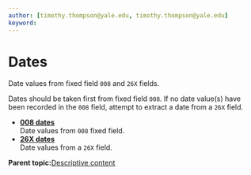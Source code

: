 ```yaml
---
author: [timothy.thompson@yale.edu, timothy.thompson@yale.edu]
keyword: 
---
```


# Dates

Date values from fixed field `008` and `26X` fields.

Dates should be taken first from fixed field `008`. If no date value\(s\) have been recorded in the `008` field, attempt to extract a date from a `26X` field.

-   **[008 dates](../../tasks/dates/008_dates.md)**  
Date values from `008` fixed field.
-   **[26X dates](../../tasks/dates/26X_dates.md)**  
Date values from a `26X` field.

**Parent topic:**[Descriptive content](../../concepts/descriptive_content.md)

